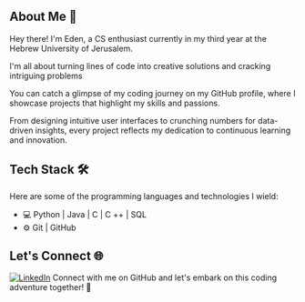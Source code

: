 ## **About Me** 🚀

Hey there! I'm Eden, a CS enthusiast currently in my third year at the Hebrew University of Jerusalem.

I'm all about turning lines of code into creative solutions and cracking intriguing problems

You can catch a glimpse of my coding journey on my GitHub profile, where I showcase projects that highlight my skills and passions.

From designing intuitive user interfaces to crunching numbers for data-driven insights, every project reflects my dedication to continuous learning and innovation.

## **Tech Stack** 🛠️

Here are some of the programming languages and technologies I wield:

- 💻 Python | Java | C | C ++ | SQL
- ⚙️ Git | GitHub

## **Let's Connect** 🌐

[![LinkedIn](https://your-linkedin-logo-url.com/linkedin-logo.png)](https://www.linkedin.com/in/eden-beyna-84a847201/)
Connect with me on GitHub and let's embark on this coding adventure together! 🌟

